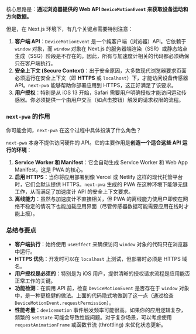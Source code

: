 核心思路是：**通过浏览器提供的 Web API `DeviceMotionEvent` 来获取设备运动和方向数据。**

但是，在 Next.js 环境下，有几个关键点需要特别注意：

1.  **客户端 API**：`DeviceMotionEvent` 是一个纯客户端（浏览器）API。它依赖于 `window` 对象，而 `window` 对象在 Next.js 的服务器端渲染（SSR）或静态站点生成（SSG）阶段是不存在的。因此，所有与加速度计相关的代码都必须确保只在客户端执行。
2.  **安全上下文 (Secure Context)**：出于安全原因，大多数现代浏览器要求页面必须运行在安全上下文（即 **HTTPS** 或 `localhost`）下，才能访问设备传感器 API。`next-pwa` 能够帮助你部署应用到 HTTPS，这正好满足了该要求。
3.  **用户授权**：特别是从 iOS 13 开始，Safari 需要用户明确授权才能访问运动传感器。你必须提供一个由用户交互（如点击按钮）触发的请求权限的流程。

### `next-pwa` 的作用

你可能会问，`next-pwa` 在这个过程中具体扮演了什么角色？

`next-pwa` 本身不提供访问硬件的 API。它的主要作用是**创造一个适合这些 API 运行的环境**：

1.  **Service Worker 和 Manifest**：它会自动生成 Service Worker 和 Web App Manifest，这是 PWA 的核心。
2.  **启用 HTTPS**：当你将应用部署到像 Vercel 或 Netlify 这样的现代托管平台时，它们会默认提供 HTTPS。`next-pwa` 生成的 PWA 在这种环境下能够无缝工作，从而满足了加速度计 API 的安全上下文要求。
3.  **离线能力**：虽然与加速度计不直接相关，但 PWA 的离线能力使用户即使在网络不稳定的情况下也能加载应用界面（尽管传感器数据可能需要应用在线时才能上报）。

### 总结与要点

  * **客户端执行**：始终使用 `useEffect` 来确保访问 `window` 对象的代码只在浏览器中运行。
  * **HTTPS 优先**：开发时可以在 `localhost` 上测试，但部署时必须是 HTTPS 域名。
  * **用户授权是必须的**：特别是为 iOS 用户，提供清晰的授权请求流程是应用能否正常工作的关键。
  * **功能检测**：在调用 API 前，检查 `DeviceMotionEvent` 是否存在于 `window` 对象中，是一种更稳健的做法。上面的代码隐式地做到了这一点（通过检查 `DeviceMotionEvent.requestPermission`）。
  * **性能考量**：`devicemotion` 事件触发频率可能很高。如果你的应用逻辑复杂，频繁的 `setState` 可能会导致性能问题。对于复杂场景，可以考虑使用 `requestAnimationFrame` 或函数节流 (throttling) 来优化状态更新。